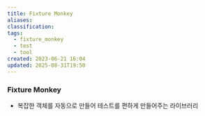 ```yaml
---
title: Fixture Monkey
aliases:
classification:
tags:
  - fixture_monkey
  - test
  - tool
created: 2023-06-21 16:04
updated: 2025-08-31T19:50
---
```


### Fixture Monkey

- 복잡한 객체를 자동으로 만들어 테스트를 편하게 만들어주는 라이브러리
